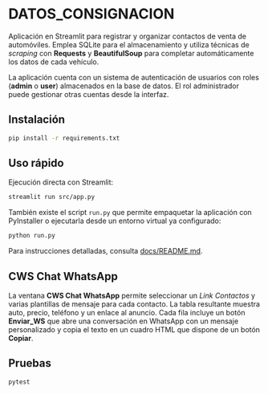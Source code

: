 # DATOS_CONSIGNACION

Aplicación en Streamlit para registrar y organizar contactos de venta de
automóviles. Emplea SQLite para el almacenamiento y utiliza técnicas de
_scraping_ con **Requests** y **BeautifulSoup** para completar
automáticamente los datos de cada vehículo.

La aplicación cuenta con un sistema de autenticación de usuarios con roles
(**admin** o **user**) almacenados en la base de datos. El rol administrador
puede gestionar otras cuentas desde la interfaz.

## Instalación

```bash
pip install -r requirements.txt
```

## Uso rápido

Ejecución directa con Streamlit:

```bash
streamlit run src/app.py
```

También existe el script `run.py` que permite empaquetar la aplicación con
PyInstaller o ejecutarla desde un entorno virtual ya configurado:

```bash
python run.py
```

Para instrucciones detalladas, consulta
[docs/README.md](docs/README.md).

## CWS Chat WhatsApp

La ventana **CWS Chat WhatsApp** permite seleccionar un *Link Contactos* y
varias plantillas de mensaje para cada contacto. La tabla resultante muestra
auto, precio, teléfono y un enlace al anuncio. Cada fila incluye un botón
**Enviar_WS** que abre una conversación en WhatsApp con un mensaje
personalizado y copia el texto en un cuadro HTML que dispone de un botón
**Copiar**.

## Pruebas

```bash
pytest
```
